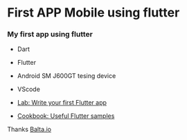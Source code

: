 # First APP Mobile using flutter

### My first app using flutter
  - Dart
  - Flutter
  - Android SM J600GT tesing device
  - VScode

- [Lab: Write your first Flutter app](https://docs.flutter.dev/get-started/codelab)
- [Cookbook: Useful Flutter samples](https://docs.flutter.dev/cookbook)

Thanks [Balta.io](https://www.youtube.com/@baltaio/streams)